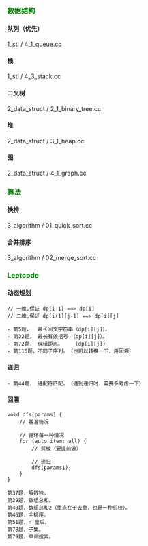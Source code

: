 ### <font color=green>数据结构</font>
#### 队列（优先）
1_stl / 4_1_queue.cc
#### 栈
1_stl / 4_3_stack.cc
#### 二叉树
2_data_struct / 2_1_binary_tree.cc
#### 堆
2_data_struct / 3_1_heap.cc
#### 图
2_data_struct / 4_1_graph.cc

### <font color=green>算法</font>
#### 快排
3_algorithm / 01_quick_sort.cc
#### 合并排序
3_algorithm / 02_merge_sort.cc

### <font color=green>Leetcode</font>
#### 动态规划
```
// 一维,保证 dp[i-1] ==> dp[i]
// 二维,保证 dp[i+1][j-1] ==> dp[i][j]

- 第5题，  最长回文字符串（dp[i][j]）。
- 第32题， 最长有效括号　（dp[i][j]）。
- 第72题， 编辑距离。    (dp[i][j])
- 第115题，不同子序列。　（也可以转换一下，用回溯）
```
#### 递归
```
- 第44题， 通配符匹配。　（遇到递归时，需要多考虑一下）
```
#### 回溯
```
void dfs(params) {
    // 基准情况
    
    // 循环每一种情况
    for (auto item: all) {
        // 剪枝（要提前做）
        
        // 递归
        dfs(params1);
    }
}

第37题，解数独。
第39题，数组总和。
第40题，数组总和2（重点在于去重，也是一种剪枝）。
第46题，全排序。
第51题，n 皇后。
第78题，子集。
第79题，单词搜索。
```